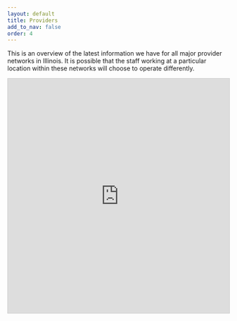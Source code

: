 ```yaml
---
layout: default
title: Providers
add_to_nav: false
order: 4
---
```


This is an overview of the latest information we have for all major provider networks in Illinois. It is possible that the staff working at a particular location within these networks will choose to operate differently.

<iframe class="airtable-embed" src="https://airtable.com/embed/shrbXqTjQToyZN4KR?backgroundColor=grayLight&viewControls=on" frameborder="0" onmousewheel="" width="100%" height="533" style="background: transparent; border: 1px solid #ccc;"></iframe>
